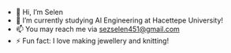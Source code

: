 - 🌸 Hi, I’m Selen
- 🌱 I’m currently studying AI Engineering at Hacettepe University!
- 📫 You may reach me via sezselen451@gmail.com
- ⚡ Fun fact: I love making jewellery and knitting!

<!---
SezSelen/SezSelen is a ✨ special ✨ repository because its `README.md` (this file) appears on your GitHub profile.
You can click the Preview link to take a look at your changes.
--->
